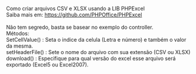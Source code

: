 Como criar arquivos CSV e XLSX usando a LIB PHPExcel <br>
Saiba mais em: https://github.com/PHPOffice/PHPExcel 
<br>
<br>
Não tem segredo, basta se basear no exemplo do controller.
<br>
Métodos:  <br>
SetCellValue() : Seta o indice da celula (Letra e número) e também o valor da mesma. <br>
setHeaderFile() : Sete o nome do arquivo com sua extensão (CSV ou XLSX) <br>
download() : Especifique para qual versão do excel esse arquivo será exportado (Excel5 ou Excel2007). <br>

